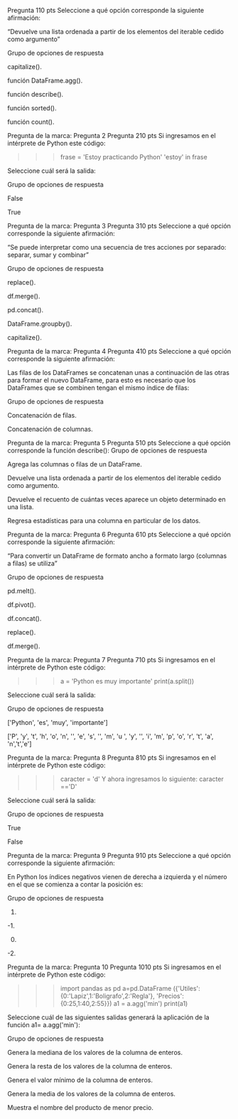 Pregunta 110 pts
Seleccione a qué opción corresponde la siguiente afirmación:

“Devuelve una lista ordenada a partir de los elementos del iterable cedido como argumento”

Grupo de opciones de respuesta

capitalize().

función DataFrame.agg().

función describe().

función sorted().

función count().
 
Pregunta de la marca: Pregunta 2
Pregunta 210 pts
Si ingresamos en el intérprete de Python este código:

>>> frase = 'Estoy practicando Python'
>>> 'estoy' in frase

Seleccione cuál será la salida:

Grupo de opciones de respuesta

False

True
 
Pregunta de la marca: Pregunta 3
Pregunta 310 pts
Seleccione a qué opción corresponde la siguiente afirmación:

“Se puede interpretar como una secuencia de tres acciones por separado: separar, sumar y combinar”

Grupo de opciones de respuesta

replace().

df.merge().

pd.concat().

DataFrame.groupby().

capitalize().
 
Pregunta de la marca: Pregunta 4
Pregunta 410 pts
Seleccione a qué opción corresponde la siguiente afirmación:

Las filas de los DataFrames se concatenan unas a continuación de las otras para formar el nuevo DataFrame, para esto es necesario que los DataFrames que se combinen tengan el mismo índice de filas:

Grupo de opciones de respuesta

Concatenación de filas.

Concatenación de columnas.
 
Pregunta de la marca: Pregunta 5
Pregunta 510 pts
Seleccione a qué opción corresponde la función describe():
Grupo de opciones de respuesta

Agrega las columnas o filas de un DataFrame.

Devuelve una lista ordenada a partir de los elementos del iterable cedido como argumento.

Devuelve el recuento de cuántas veces aparece un objeto determinado en una lista.

Regresa estadísticas para una columna en particular de los datos.
 
Pregunta de la marca: Pregunta 6
Pregunta 610 pts
Seleccione a qué opción corresponde la siguiente afirmación:

“Para convertir un DataFrame de formato ancho a formato largo (columnas a filas) se utiliza”

Grupo de opciones de respuesta

pd.melt().

df.pivot().

df.concat().

replace().

df.merge().
 
Pregunta de la marca: Pregunta 7
Pregunta 710 pts
Si ingresamos en el intérprete de Python este código:

>>> a = 'Python es muy importante'
>>> print(a.split())

Seleccione cuál será la salida:

Grupo de opciones de respuesta

['Python', 'es', 'muy', 'importante']

['P', 'y', 't', 'h', 'o', 'n', '', 'e', 's', '', 'm', 'u ', 'y', '', 'i', 'm', 'p', 'o', 'r', 't', 'a', 'n','t','e']
 
Pregunta de la marca: Pregunta 8
Pregunta 810 pts
Si ingresamos en el intérprete de Python este código:

>>>  caracter = 'd'
Y ahora ingresamos lo siguiente:
>>>  caracter =='D'

Seleccione cuál será la salida:

Grupo de opciones de respuesta

True

False
 
Pregunta de la marca: Pregunta 9
Pregunta 910 pts
Seleccione a qué opción corresponde la siguiente afirmación:

En Python los índices negativos vienen de derecha a izquierda y el número en el que se comienza a contar la posición es:

Grupo de opciones de respuesta

1.

-1.

0.

-2.
 
Pregunta de la marca: Pregunta 10
Pregunta 1010 pts
Si ingresamos en el intérprete de Python este código:

>>> import pandas as pd
>>> a=pd.DataFrame ({'Utiles':{0:'Lapiz',1:'Boligrafo',2:'Regla'},
                                      'Precios': {0:25,1:40,2:55}})
 >>> a1 = a.agg('min')
>>>  print(a1)

Seleccione cuál de las siguientes salidas generará la aplicación de la función a1= a.agg('min'):

Grupo de opciones de respuesta

Genera la mediana de los valores de la columna de enteros.

Genera la resta de los valores de la columna de enteros.

Genera el valor mínimo de la columna de enteros.

Genera la media de los valores de la columna de enteros.

Muestra el nombre del producto de menor precio.